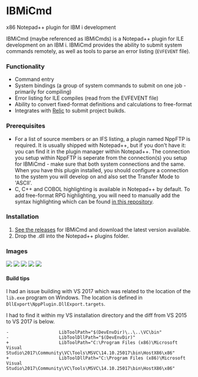 # IBMiCmd

x86 Notepad++ plugin for IBM i development

IBMiCmd (maybe referenced as IBMiCmds) is a Notepad++ plugin for ILE development on an IBM i. IBMiCmd provides the ability to submit system commands remotely, as well as tools to parse an error listing (`EVFEVENT` file).

### Functionality

* Command entry
* System bindings (a group of system commands to submit on one job - primarily for compiling)
* Error listing for ILE compiles (read from the EVFEVENT file)
* Ability to convert fixed-format definitions and calculations to free-format
* Integrates with [Relic](https://github.com/OSSILE/RelicPackageManager) to submit project buikds.

### Prerequisites

* For a list of source members or an IFS listing, a plugin named NppFTP is required. It is usually shipped with Notepad++, but if you don't have it: you can find it in the plugin manager within Notepad++. The connection you setup within NppFTP is seperate from the connection(s) you setup for IBMiCmd - make sure that both system connections and the same. When you have this plugin installed, you should configure a connection to the system you will develop on and also set the Transfer Mode to 'ASCII'.
* C, C++ and COBOL highlighting is available in Notepad++ by default. To add free-format RPG highlighting, you will need to manually add the syntax highlighting which can be found [in this repository](https://github.com/WorksOfBarry/Notepad-RPG).

### Installation

1. [See the releases](https://github.com/WorksOfBarry/IBMiCmd/releases) for IBMiCmd and download the latest version available.
2. Drop the .dll into the Notepad++ plugins folder.

### Images

![](http://i.imgur.com/Gk2z0OF.png)
![](https://camo.githubusercontent.com/362ccac4dd05882f4160ac6975f4b1b4854e9d4b/68747470733a2f2f6c68332e676f6f676c6575736572636f6e74656e742e636f6d2f2d3667563366784d553039632f574a78725a725237714a492f41414141414141414271492f6274537358594341535545496e4e766477346352454f6d54346f64444135446f67434c30422f683333392f323031372d30322d30392e706e67)
![](https://camo.githubusercontent.com/dd96c8b1d8b341a7374b9e6895ba452671371788/68747470733a2f2f6c68332e676f6f676c6575736572636f6e74656e742e636f6d2f2d77726541475646514142632f574a7953505659415236492f41414141414141414271552f5f5534626831545a7846634a4e4e2d45456c525172664f685252787a496b4d7177434c30422f683430392f323031372d30322d30392e706e67)
![](https://cloud.githubusercontent.com/assets/3708366/24582419/8ce6bf78-1727-11e7-963d-c40af4c125e5.png)
![](https://cloud.githubusercontent.com/assets/3708366/24633350/003c2d48-18c0-11e7-82b0-e29345a14b39.png)

#### Build tips

I had an issue building with VS 2017 which was related to the location of the `lib.exe` program on Windows. The location is defined in `DllExport\NppPlugin.DllExport.targets`.

I had to find it within my VS installation directory and the diff from VS 2015 to VS 2017 is below.

```
-                   LibToolPath="$(DevEnvDir)\..\..\VC\bin"
-                   LibToolDllPath="$(DevEnvDir)"
+                   LibToolPath="C:\Program Files (x86)\Microsoft Visual Studio\2017\Community\VC\Tools\MSVC\14.10.25017\bin\HostX86\x86"
+                   LibToolDllPath="C:\Program Files (x86)\Microsoft Visual Studio\2017\Community\VC\Tools\MSVC\14.10.25017\bin\HostX86\x86"
```
